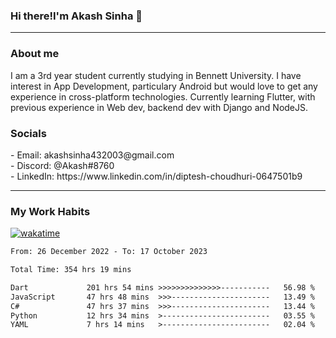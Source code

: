 <h3>Hi there!I'm Akash Sinha 👋</h3>

--- 

<h3>About me</h3>
I am a 3rd year student currently studying in Bennett University. I have interest in App Development, particulary Android but would love to get any experience in cross-platform technologies. Currently learning Flutter, with previous experience in Web dev, backend dev with Django and NodeJS.

<h3>Socials</h3>
 - Email: akashsinha432003@gmail.com<br>
 - Discord: @Akash#8760<br>
 - LinkedIn: https://www.linkedin.com/in/diptesh-choudhuri-0647501b9<br>


---

<h3>My Work Habits</h3>

[![wakatime](https://wakatime.com/badge/user/938b2951-49cf-4810-9b9e-c17cde3d3343.svg)](https://wakatime.com/@938b2951-49cf-4810-9b9e-c17cde3d3343)

<!--START_SECTION:waka-->

```txt
From: 26 December 2022 - To: 17 October 2023

Total Time: 354 hrs 19 mins

Dart             201 hrs 54 mins >>>>>>>>>>>>>>-----------   56.98 %
JavaScript       47 hrs 48 mins  >>>----------------------   13.49 %
C#               47 hrs 37 mins  >>>----------------------   13.44 %
Python           12 hrs 34 mins  >------------------------   03.55 %
YAML             7 hrs 14 mins   >------------------------   02.04 %
```

<!--END_SECTION:waka-->

